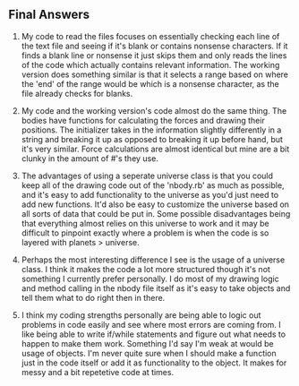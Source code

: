 ## Final Answers

1. My code to read the files focuses on essentially checking each line of the text file and seeing if it's blank or contains nonsense characters. If it finds a blank line or nonsense it just skips them and only reads the lines of the code which actually contains relevant information. The working version does something similar is that it selects a range based on where the 'end' of the range would be which is a nonsense character, as the file already checks for blanks.

2. My code and the working version's code almost do the same thing. The bodies have functions for calculating the forces and drawing their positions. The initializer takes in the information slightly differently in a string and breaking it up as opposed to breaking it up before hand, but it's very similar. Force calculations are almost identical but mine are a bit clunky in the amount of #'s they use.

3. The advantages of using a seperate universe class is that you could keep all of the drawing code out of the 'nbody.rb' as much as possible, and it's easy to add functionality to the universe as you'd just need to add new functions. It'd also be easy to customize the universe based on all sorts of data that could be put in. Some possible disadvantages being that everything almost relies on this universe to work and it may be difficult to pinpoint exactly where a problem is when the code is so layered with planets > universe. 

4. Perhaps the most interesting difference I see is the usage of a universe class. I think it makes the code a lot more structured though it's not something I currently prefer personally. I do most of my drawing logic and method calling in the nbody file itself as it's easy to take objects and tell them what to do right then in there. 

5. I think my coding strengths personally are being able to logic out problems in code easily and see where most errors are coming from. I like being able to write if/while statements and figure out what needs to happen to make them work. Something I'd say I'm weak at would be usage of objects. I'm never quite sure when I should make a function just in the code itself or add it as functionality to the object. It makes for messy and a bit repetetive code at times. 